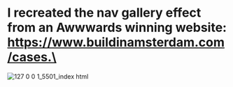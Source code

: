 # I recreated the nav gallery effect from an Awwwards winning website: https://www.buildinamsterdam.com/cases.\

![127 0 0 1_5501_index html](https://github.com/user-attachments/assets/bf7665c8-537c-4f71-8bb8-2a724e78ba1e)
